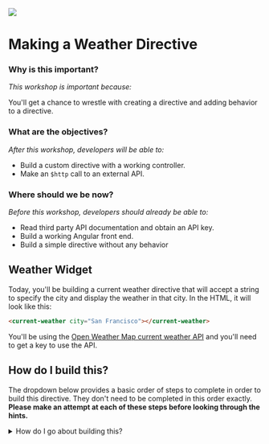 <!--
Creator: Team editing by Cory
Market: SF
-->

![](https://ga-dash.s3.amazonaws.com/production/assets/logo-9f88ae6c9c3871690e33280fcf557f33.png)

# Making a Weather Directive

### Why is this important?
<!-- framing the "why" in big-picture/real world examples -->
*This workshop is important because:*

You'll get a chance to wrestle with creating a directive and adding behavior to a directive.

### What are the objectives?
<!-- specific/measurable goal for students to achieve -->
*After this workshop, developers will be able to:*

- Build a custom directive with a working controller.
- Make an `$http` call to an external API.

### Where should we be now?
<!-- call out the skills that are prerequisites -->
*Before this workshop, developers should already be able to:*

- Read third party API documentation and obtain an API key.
- Build a working Angular front end.
- Build a simple directive without any behavior

## Weather Widget

Today, you'll be building a current weather directive that will accept a string to specify the city and display the weather in that city. In the HTML, it will look like this:

```html
<current-weather city="San Francisco"></current-weather>
```
You'll be using the [Open Weather Map current weather API](http://openweathermap.org/api) and you'll need to get a key to use the API.

## How do I build this?

The dropdown below provides a basic order of steps to complete in order to build this directive. They don't need to be completed in this order exactly. **Please make an attempt at each of these steps before looking through the hints.**

<details>
  <summary>How do I go about building this?</summary><br>
  <ol>
    <li><details>
      <summary> Create a new repo and add your partner as a collaborator.</summary>
      <br>
      <ul>
        <li>Use GitHub to create a blank repo</li>
        ![image](https://cloud.githubusercontent.com/assets/6520345/18681178/c6847454-7f1b-11e6-9c9d-257ff8fe1c24.png)
        <li>Clone that repo to your computer, make a few empty files, and add a basic first commit.</li>
        <li>Go to the settings tab on the top left and then the collaborators section (select it on the right) and add your partner as a collaborator.</li>
        <li>The collaborator will get an email invite. Accept and then you too can clone the repo.</li>
      </ul>
    </details></li><br>
    <li><details>
      <summary> Set up a basic Angular front end</summary>
      <br><p>You made a gist about this! Go check it out! `app.js` should name the app, `index.html` should list all of the `<script>`s and `<link>`s to get your app wired up, and there should be a controller for the view we're working in.</p>
    </details></li><br>
    <li><details>
      <summary>Look at the API docs, get an API key and make sure you can make a successful request to the [current weather API](http://openweathermap.org/api).</summary><br>
      <p>Just hit the subscribe button:</p>

      ![image](https://cloud.githubusercontent.com/assets/6520345/18678277/5e59bc6e-7f10-11e6-9070-c5f95b55c4ad.png)
      <br>
      <p>Get the free version:</p>

      ![image](https://cloud.githubusercontent.com/assets/6520345/18678305/78961ce4-7f10-11e6-9cf2-a0e19d97a7f2.png)

      <br><p>Make sure you know the url to hit and check out what the JSON results look like</p>

      ![image](https://cloud.githubusercontent.com/assets/6520345/18681431/e1c448d8-7f1c-11e6-95c0-27e3430dffd2.png)

    </details></li><br>
    <li><details>
      <summary>Build a working directive without any behavior</summary>
      <br><p>Check out [yesterday's Cards Against Assembly card directive](https://github.com/sf-wdi-31/angular-custom-directives#know-the-code---independent) as a guide to build a simple directive.</p>
    </details></li><br>

    <li><details>
      <summary>Add a controller with the `$http` service as a dependency</summary>
    </details></li>
  </ol>

</details>




## Additional Resources
- [External Resource](#)
